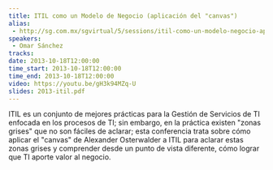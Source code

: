 ```yaml
---
title: ITIL como un Modelo de Negocio (aplicación del "canvas")
alias:
 - http://sg.com.mx/sgvirtual/5/sessions/itil-como-un-modelo-negocio-aplicacion-del-canvas
speakers:
 - Omar Sánchez
tracks:
date: 2013-10-18T12:00:00
time_start: 2013-10-18T12:00:00
time_end: 2013-10-18T12:00:00
video: https://youtu.be/gH3k94MZq-U
slides: 2013-itil.pdf
---
```


ITIL es un conjunto de mejores prácticas para la Gestión de Servicios de TI enfocada en los procesos de TI; sin embargo, en la práctica existen "zonas grises" que no son fáciles de aclarar; esta conferencia trata sobre cómo aplicar el "canvas" de Alexander Osterwalder a ITIL para aclarar estas zonas grises y comprender desde un punto de vista diferente, cómo lograr que TI aporte valor al negocio.